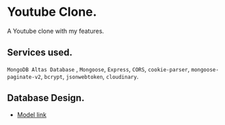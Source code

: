 # Youtube Clone.
A Youtube clone with my features.

## Services used.

``` MongoDB Altas Database ``` , ``` Mongoose ```, ``` Express ```, ``` CORS ```, ``` cookie-parser ```, ``` mongoose-paginate-v2 ```, ``` bcrypt ```, ``` jsonwebtoken ```, ``` cloudinary ```.

## Database Design.

- [Model link](https://app.eraser.io/workspace/YtPqZ1VogxGy1jzIDkzj?origin=share)
